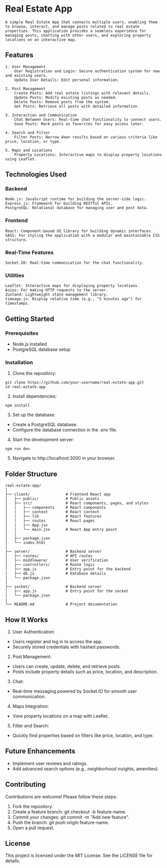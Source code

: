 # Real Estate App

    A simple Real Estate App that connects multiple users, enabling them to browse, interact, and manage posts related to real estate properties. This application provides a seamless experience for managing posts, chatting with other users, and exploring property locations on an interactive map.

## Features

    1. User Management
        User Registration and Login: Secure authentication system for new and existing users.
        Update User Details: Edit personal information.

    2. Post Management
        Create Posts: Add real estate listings with relevant details.
        Update Posts: Modify existing posts as needed.
        Delete Posts: Remove posts from the system.
        Get Posts: Retrieve all posts with detailed information.

    3. Interaction and Communication
        Chat Between Users: Real-time chat functionality to connect users.
        Save Posts: Mark posts as favorites for easy access later.

    4. Search and Filter
        Filter Posts: Narrow down results based on various criteria like price, location, or type.

    5. Maps and Locations
        Property Locations: Interactive maps to display property locations using Leaflet.

## Technologies Used

### Backend
    Node.js: JavaScript runtime for building the server-side logic.
    Express.js: Framework for building RESTful APIs.
    PostgreSQL: Relational database for managing user and post data.

### Frontend
    React: Component-based UI library for building dynamic interfaces.
    SASS: For styling the application with a modular and maintainable CSS structure.

### Real-Time Features
    Socket.IO: Real-time communication for the chat functionality.

### Utilities
    Leaflet: Interactive maps for displaying property locations.
    Axios: For making HTTP requests to the server.
    Zustand: Lightweight state management library.
    timeago.js: Display relative time (e.g., "5 minutes ago") for timestamps.

## Getting Started

### Prerequisites

- Node.js installed
- PostgreSQL database setup

### Installation

1. Clone the repository:

```
git clone https://github.com/your-username/real-estate-app.git
cd real-estate-app
```

2. Install dependencies:

```
npm install
```

3. Set up the database:

- Create a PostgreSQL database.
- Configure the database connection in the .env file.

4. Start the development server:

```
npm run dev
```

5. Navigate to http://localhost:3000 in your browser.

## Folder Structure

```
real-estate-app/
│
├── client/                # Frontend React app
│   ├── public/            # Public assets
│   ├── src/               # React components, pages, and styles
│   |   ├── components     # React components
│   |   ├── context        # React context
│   |   ├── lib            # React features
│   |   ├── routes         # React pages
│   |   ├── App.jsx
│   |   └── main.jsx       # React App entry point
│   |   
│   ├── package.json
│   └── index.html
│
├── server/                # Backend server
│   ├── routes/            # API routes
│   ├── middlewere/        # User verification
│   ├── controllers/       # Route logic
│   ├── app.js             # Entry point for the backend
|   ├── db.js              # Database details
|   └── package.json
|
├── socket/                # Backend server
│   ├── app.js             # Entry point for the socket
|   └── package.json
|
└── README.md              # Project documentation
```

## How It Works

1. User Authentication:

- Users register and log in to access the app.
- Securely stored credentials with hashed passwords.

2. Post Management:

- Users can create, update, delete, and retrieve posts.
- Posts include property details such as price, location, and description.

3. Chat:

- Real-time messaging powered by Socket.IO for smooth user communication.

4. Maps Integration:

- View property locations on a map with Leaflet.

5. Filter and Search:

- Quickly find properties based on filters like price, location, and type.

## Future Enhancements

- Implement user reviews and ratings.
- Add advanced search options (e.g., neighborhood insights, amenities).

## Contributing

Contributions are welcome! Please follow these steps:

1. Fork the repository.
2. Create a feature branch: git checkout -b feature-name.
3. Commit your changes: git commit -m "Add new feature".
4. Push the branch: git push origin feature-name.
5. Open a pull request.

## License

This project is licensed under the MIT License. See the LICENSE file for details.